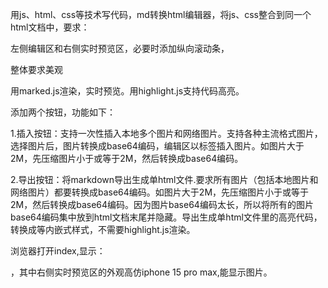 用js、html、css等技术写代码，md转换html编辑器，将js、css整合到同一个html文档中，要求：

左侧编辑区和右侧实时预览区，必要时添加纵向滚动条，

整体要求美观

用marked.js渲染，实时预览。用highlight.js支持代码高亮。

添加两个按钮，功能如下：

1.插入按钮：支持一次性插入本地多个图片和网络图片。支持各种主流格式图片，选择图片后，图片转换成base64编码，编辑区以<img>标签插入图片。如图片大于2M，先压缩图片小于或等于2M，然后转换成base64编码。

2.导出按钮：将markdown导出生成单html文件.要求所有图片（包括本地图片和网络图片）都要转换成base64编码。如图片大于2M，先压缩图片小于或等于2M，然后转换成base64编码。因为图片base64编码太长，所以将所有的图片base64编码集中放到html文档末尾并隐藏。导出生成单html文件里的高亮代码，转换成<span>等内嵌式样式，不需要highlight.js渲染。







 浏览器打开index,显示：



，其中右侧实时预览区的外观高仿iphone 15 pro max,能显示图片。